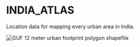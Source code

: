 # INDIA_ATLAS
Location data for mapping every urban area in India.

![GUF 12 meter urban footprint polygon shapefile](https://revolutionarygis.files.wordpress.com/2020/05/india_dlr_guf_12_meter.jpg)
